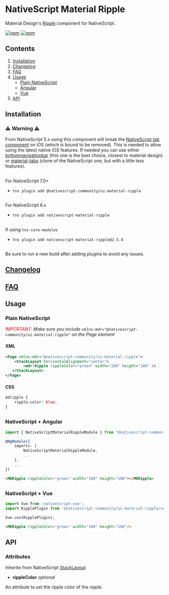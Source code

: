 # NativeScript Material Ripple

Material Design's [Ripple](https://material.io/design/interaction/states.html#pressed) component for NativeScript.

[![npm](https://img.shields.io/npm/v/@nativescript-community/ui-material-ripple.svg)](https://www.npmjs.com/package/@nativescript-community/ui-material-ripple)
[![npm](https://img.shields.io/npm/dt/@nativescript-community/ui-material-ripple.svg?label=npm%20downloads)](https://www.npmjs.com/package/@nativescript-community/ui-material-ripple)

## Contents

1. [Installation](#installation)
2. [Changelog](#changelog)
3. [FAQ](#faq)
4.  [Usage](#usage)
    - [Plain NativeScript](#plain-nativescript)
    - [Angular](#nativescript--angular)
    - [Vue](#nativescript--vue)
5.  [API](#api)

## Installation

### :warning: Warning :warning:
From NativeScript 5.x using this component will break the [NativeScript tab component](https://docs.nativescript.org/ui/components/tabs) on iOS (which is bound to be removed). This is needed to allow using the latest native iOS features. If needed you can use either [bottomnavigationbar](https://www.npmjs.com/package/@nativescript-community/ui-material-bottomnavigationbar) (this one is the best choice, closest to material design) or [material-tabs](https://www.npmjs.com/package/@nativescript-community/ui-material-tabs) (clone of the NativeScript one, but with a little less features).

##

For NativeScript 7.0+
* `tns plugin add @nativescript-community/ui-material-ripple`

##

For NativeScript 6.x
* `tns plugin add nativescript-material-ripple`

##

If using ```tns-core-modules```
* `tns plugin add nativescript-material-ripple@2.5.4`

##

Be sure to run a new build after adding plugins to avoid any issues.

## [Changelog](./CHANGELOG.md)

## [FAQ](../../README.md#faq)

## Usage

### Plain NativeScript

<span style="color:red">IMPORTANT: </span>_Make sure you include `xmlns:mdr="@nativescript-community/ui-material-ripple"` on the Page element_

#### XML

```XML
<Page xmlns:mdr="@nativescript-community/ui-material-ripple">
    <StackLayout horizontalAlignment="center">
        <mdr:Ripple rippleColor="green" width="100" height="100" />
   </StackLayout>
</Page>
```

#### CSS

```CSS
mdripple {
    ripple-color: blue;
}
```

##

### NativeScript + Angular

```typescript
import { NativeScriptMaterialRippleModule } from "@nativescript-community/ui-material-ripple/angular";

@NgModule({
    imports: [
        NativeScriptMaterialRippleModule,
        ...
    ],
    ...
})
```

```html
<MDRipple rippleColor="green" width="100" height="100"></MDRipple>
```

##

### NativeScript + Vue

```javascript
import Vue from 'nativescript-vue';
import RipplePlugin from '@nativescript-community/ui-material-ripple/vue';

Vue.use(RipplePlugin);
```

```html
<MDRipple rippleColor="green" width="100" height="100"/>
```

## API

### Attributes

Inherite from NativeScript [StackLayout](https://docs.nativescript.org/ui/layouts/layout-containers#stacklayout-properties).

* **rippleColor** _optional_

An attribute to set the ripple color of the ripple.
